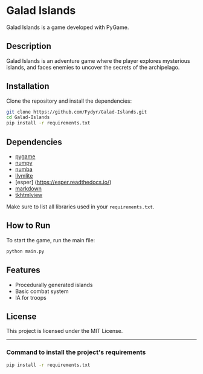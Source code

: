 # Galad Islands

Galad Islands is a game developed with PyGame.

## Description

Galad Islands is an adventure game where the player explores mysterious islands, and faces enemies to uncover the secrets of the archipelago.

## Installation

Clone the repository and install the dependencies:

```bash
git clone https://github.com/Fydyr/Galad-Islands.git
cd Galad-Islands
pip install -r requirements.txt
```

## Dependencies

- [pygame](https://www.pygame.org/)
- [numpy](https://numpy.org/)
- [numba](https://numba.pydata.org/)
- [llvmlite](https://llvmlite.readthedocs.io/)
- [esper] (https://esper.readthedocs.io/)
- [markdown](https://python-markdown.github.io/)
- [tkhtmlview](https://pypi.org/project/tkhtmlview/)

Make sure to list all libraries used in your `requirements.txt`.

## How to Run

To start the game, run the main file:

```bash
python main.py
```

## Features

- Procedurally generated islands
- Basic combat system
- IA for troops

## License

This project is licensed under the MIT License.

---

### Command to install the project's requirements

```bash
pip install -r requirements.txt
```